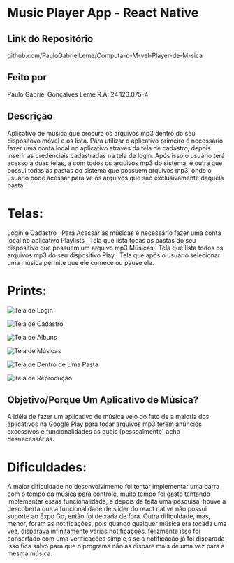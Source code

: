 # Music Player App - React Native

## Link do Repositório

github.com/PauloGabrielLeme/Computa-o-M-vel-Player-de-M-sica

## Feito por

Paulo Gabriel Gonçalves Leme
R.A: 24.123.075-4

## Descrição

Aplicativo de música que procura os arquivos mp3 dentro do seu dispositovo móvel e os lista.
Para utilizar o aplicativo primeiro é necessário fazer uma conta local no aplicativo através da tela
de cadastro, depois inserir as credenciais cadastradas na tela de login. Após isso o usuário terá
acesso à duas telas, a com todos os arquivos mp3 do sistema, e outra que possui todas as pastas do
sistema que possuem arquivos mp3, onde o usuário pode acessar para ve os arquivos que são exclusivamente
daquela pasta.

# Telas:

Login e Cadastro . Para Acessar as músicas é necessário fazer uma conta local no aplicativo 
Playlists . Tela que lista todas as pastas do seu dispositivo que possuem um arquivo mp3
Músicas . Tela que lista todos os arquivos mp3 do seu dispositivo
Play . Tela que após o usuário selecionar uma música permite que ele comece ou pause ela.

# Prints:

![Tela de Login](Login.jpg)

![Tela de Cadastro](Cadastro.jpg)

![Tela de Albuns](Albuns_Playlist.jpg)

![Tela de Músicas](Músicas.jpg)

![Tela de Dentro de Uma Pasta](Pasta.jpg)

![Tela de Reprodução](Reprodução.jpg)

## Objetivo/Porque Um Aplicativo de Música?

A idéia de fazer um aplicativo de música veio do fato de a maioria dos aplicativos na Google
Play para tocar arquivos mp3 terem anúncios excessivos e funcionalidades as quais (pessoalmente) 
acho desnecessárias.

# Dificuldades:

A maior dificuldade no desenvolvimento foi tentar implementar uma barra com o tempo da música para controle,
muito tempo foi gasto tentando implementar essas funcionalidade, e depois de feita uma pesquisa, houve a descoberta
que a funcionalidade de slider do react native não possui suporte ao Expo Go, então foi deixada de fora. Outra dificuldade,
mas, menor, foram as notificações, pois quando qualquer música era tocada uma vez, disparava infinitamente várias notificações, 
felizmente isso foi consertado com uma verificações simple,s se a notificação já foi disparada isso fica salvo para que o programa
não as dispare mais de uma vez para a mesma música.
